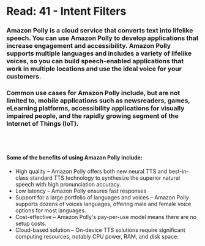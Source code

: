 # **Read: 41 - Intent Filters**

### Amazon Polly is a cloud service that converts text into lifelike speech. You can use Amazon Polly to develop applications that increase engagement and accessibility. Amazon Polly supports multiple languages and includes a variety of lifelike voices, so you can build speech-enabled applications that work in multiple locations and use the ideal voice for your customers.
### Common use cases for Amazon Polly include, but are not limited to, mobile applications such as newsreaders, games, eLearning platforms, accessibility applications for visually impaired people, and the rapidly growing segment of the Internet of Things (IoT).


<br>
<br>

#### **Some of the benefits of using Amazon Polly include:**
+ High quality – Amazon Polly offers both new neural TTS and best-in-class standard TTS technology to synthesize the superior natural speech with high pronunciation accuracy.
+ Low latency – Amazon Polly ensures fast responses
+ Support for a large portfolio of languages and voices – Amazon Polly supports dozens of voices languages, offering male and female voice options for most languages. 
+ Cost-effective – Amazon Polly's pay-per-use model means there are no setup costs.
+ Cloud-based solution – On-device TTS solutions require significant computing resources, notably CPU power, RAM, and disk space.
